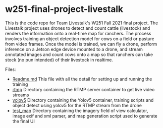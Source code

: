 # w251-final-project-livestalk
This is the code repo for Team Livestalk's W251 Fall 2021 final project. The Livestalk project uses drones to detect and count cattle (livestock) and renders the information onto a real-time map for ranchers.
The process involves training an object detection model for cows on a field or pasture from video frames.
Once the model is trained, we can fly a drone, perform inference on a Jetson edge device mounted to a drone, and stream annotated images and count cows onto a map so that ranchers can take stock (no pun intended) of their livestock in realtime.

Files:
- [Readme.md](./Readme.md) This file with all the detail for setting up and running the training
- [rtmp](./rtmp) Directory containing the RTMP server container to get live video streams
- [yolov5](./yolov5) Directory containing the Yolov5 container, training scripts and object detect using yolov5 for the RTMP stream from the drone
- [test_map](./test_map) Directory containing the imagery field of view calculator, image exif and xml parser, and map generation script used to generate the final UI

